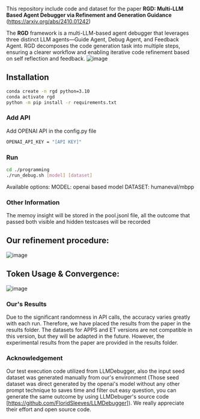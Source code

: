 This repository include code and dataset for the paper **RGD: Multi-LLM Based Agent Debugger via Refinement and Generation Guidance** (https://arxiv.org/abs/2410.01242)

The **RGD** framework is a multi-LLM-based agent debugger that leverages three distinct LLM agents—Guide Agent, Debug Agent, and Feedback Agent. RGD decomposes the code generation task into multiple steps, ensuring a clearer workflow and enabling iterative code refinement based on self reflection and feedback. 
![image](https://github.com/user-attachments/assets/babf3691-0f39-4b1d-9b53-0242b2b57a04)

## Installation
```bash
conda create -n rgd python=3.10
conda activate rgd
python -m pip install -r requirements.txt
```

### Add API
Add OPENAI API in the config.py file
```bash
OPENAI_API_KEY = "[API KEY]"
```

### Run
```bash
cd ./programming
./run_debug.sh [model] [dataset]
```
Available options:
MODEL: openai based model
DATASET: humaneval/mbpp

### Other Information
The memoy insight will be stored in the pool.jsonl file, all the outcome that passed both visible and hidden testcases will be recorded
## Our refinement procedure:
![image](https://github.com/user-attachments/assets/2b14d7a9-a2f5-447d-bb6c-c5de29d692a6)

## Token Usage & Convergence:
![image](https://github.com/user-attachments/assets/40b51993-f4d4-422d-b047-5316c599ae89)

### Our's Results
Due to the significant randomness in API calls, the accuracy varies greatly with each run. Therefore, we have placed the results from the paper in the results folder. The datasets for APPS and ET versions are not compatible in this version, but they will be adapted in the future. However, the experimental results from the paper are provided in the results folder.

### Acknowledgement
Our test execution code utilized from LLMDebugger, also the input seed dataset was generated manually from our's environment (Those seed dataset was direct generated by the openai's model without any other prompt technique to saves time and filter out easy question, you can generate the same outcome by using LLMDebuger's source code [https://github.com/FloridSleeves/LLMDebugger]). We really appreciate their effort and open source code. 


